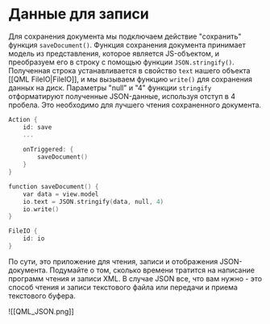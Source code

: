# Данные для записи

Для сохранения документа мы подключаем действие "сохранить" функция `saveDocument()`. Функция сохранения документа принимает модель из представления, которое является JS-объектом, и преобразуем его в строку с помощью функции `JSON.stringify()`. Полученная строка устанавливается в свойство `text` нашего объекта [[QML FileIO|FileIO]], и мы вызываем функцию `write()` для сохранения данных на диск. Параметры "null" и "4" функции `stringify` отформатируют полученные JSON-данные, используя отступ в 4 пробела. Это необходимо для лучшего чтения сохраненного документа.

```c++
Action {
	id: save
	...
	
	onTriggered: {
		saveDocument()
	}
}

function saveDocument() {
	var data = view.model
	io.text = JSON.stringify(data, null, 4)
	io.write()
}

FileIO {
	id: io
}
```

По сути, это приложение для чтения, записи и отображения JSON-документа. Подумайте о том, сколько времени тратится на написание программ чтения и записи XML. В случае JSON все, что вам нужно - это способ чтения и записи текстового файла или передачи и приема текстового буфера.

![[QML_JSON.png]]




